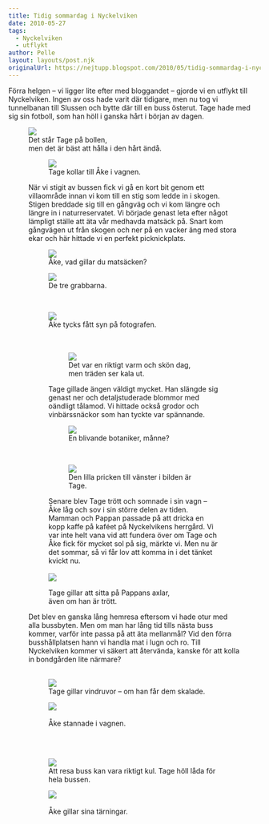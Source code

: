 ```yaml
---
title: Tidig sommardag i Nyckelviken
date: 2010-05-27
tags: 
  - Nyckelviken
  - utflykt	
author: Pelle
layout: layouts/post.njk
originalUrl: https://nejtupp.blogspot.com/2010/05/tidig-sommardag-i-nyckelviken.html
---
```


Förra helgen – vi ligger lite efter med bloggandet – gjorde vi en utflykt till Nyckelviken. Ingen av oss hade varit där tidigare, men nu tog vi tunnelbanan till Slussen och bytte där till en buss österut. Tage hade med sig sin fotboll, som han höll i ganska hårt i början av dagen.

<figure>
	<img src="../../../img/2010/05/Utflykt+till+Nyckelviken-_MG_9820.jpg"><br>
	<figcaption>Det står Tage på bollen,<br>men det är bäst att hålla i den hårt ändå.</figcaption>

<figure>
	<img src="../../../img/2010/05/Utflykt+till+Nyckelviken-_MG_9826.jpg"><br>
	<figcaption>Tage kollar till Åke i vagnen.</figcaption>
</figure>När vi stigit av bussen fick vi gå en kort bit genom ett villaområde innan vi kom till en stig som ledde in i skogen. Stigen breddade sig till en gångväg och vi kom längre och längre in i naturreservatet. Vi började genast leta efter något lämpligt ställe att äta vår medhavda matsäck på. Snart kom gångvägen ut från skogen och ner på en vacker äng med stora ekar och här hittade vi en perfekt picknickplats.

<figure>
	<img src="../../../img/2010/05/Utflykt+till+Nyckelviken-_MG_9841.jpg"><br>
	<figcaption>Åke, vad gillar du matsäcken?</figcaption>
</figure>

<figure>
<img src="../../../img/2010/05/Utflykt+till+Nyckelviken-_MG_9866.jpg"><br>
	<figcaption>De tre grabbarna.</figcaption>
</figure>

<br><figure>
	<img src="../../../img/2010/05/Utflykt+till+Nyckelviken-_MG_9868.jpg">
	<figcaption>Åke tycks fått syn på fotografen.</span><br><br></div><br><figure>
	<img src="../../../img/2010/05/Utflykt+till+Nyckelviken-_MG_9888.jpg"><br>
	<figcaption>Det var en riktigt varm och skön dag,<br>men träden ser kala ut.</figcaption>
</figure>Tage gillade ängen väldigt mycket. Han slängde sig genast ner och detaljstuderade blommor med oändligt tålamod. Vi hittade också grodor och vinbärssnäckor som han tyckte var spännande.

<figure>
	<img src="../../../img/2010/05/Utflykt+till+Nyckelviken-_MG_9886.jpg">
	<figcaption>En blivande botaniker, månne?</figcaption>
</figure>

<br><figure>
	<img src="../../../img/2010/05/Utflykt+till+Nyckelviken-_MG_9902.jpg">
	<figcaption>Den lilla pricken till vänster i bilden är Tage.</figcaption>
</figure>

Senare blev Tage trött och somnade i sin vagn – Åke låg och sov i sin större delen av tiden. Mamman och Pappan passade på att dricka en kopp kaffe på kaféet på Nyckelvikens herrgård. Vi var inte helt vana vid att fundera över om Tage och Åke fick för mycket sol på sig, märkte vi. Men nu är det sommar, så vi får lov att komma in i det tänket kvickt nu.<br></div><br><img src="../../../img/2010/05/Utflykt+till+Nyckelviken-_MG_9918.jpg"><br>
	<figcaption>Tage gillar att sitta på Pappans axlar,<br>även om han är trött.</figcaption>
</figure>

Det blev en ganska lång hemresa eftersom vi hade otur med alla bussbyten. Men om man har lång tid tills nästa buss kommer, varför inte passa på att äta mellanmål? Vid den förra busshållplatsen hann vi handla mat i lugn och ro. Till Nyckelviken kommer vi säkert att återvända, kanske för att kolla in bondgården lite närmare?<br></div><br></div><figure>
	<img src="../../../img/2010/05/Utflykt+till+Nyckelviken-_MG_9930.jpg"><br>
	<figcaption>Tage gillar vindruvor – om han får dem skalade.</figcaption>
</figure>

<figure>
	<img src="../../../img/2010/05/Utflykt+till+Nyckelviken-_MG_9938.jpg">
	<figcaption><br>Åke stannade i vagnen.</figcaption>
</figure><div style="text-align: center;"><br></div><br><figure>
	<img src="../../../img/2010/05/Utflykt+till+Nyckelviken-_MG_9950.jpg"><br>
	<figcaption>Att resa buss kan vara riktigt kul. Tage höll låda för hela bussen.</figcaption>
</figure>

<figure>
<img src="../../../img/2010/05/Utflykt+till+Nyckelviken-_MG_9964.jpg">
	<figcaption><br>Åke gillar sina tärningar.</figcaption>
